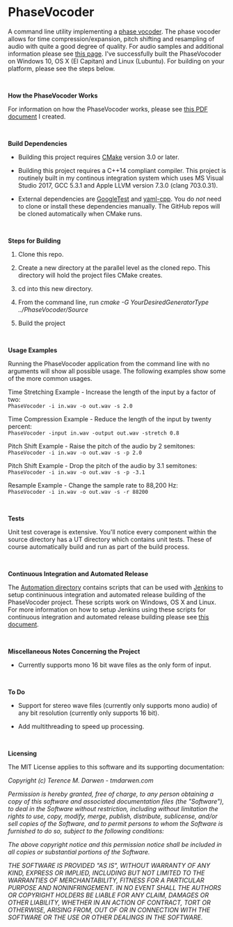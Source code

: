 PhaseVocoder
============

A command line utility implementing a [phase vocoder](https://en.wikipedia.org/wiki/Phase_vocoder).  The phase vocoder allows for time compression/expansion, pitch shifting and resampling of audio with quite a good degree of quality.  For audio samples and additional information please see [this page](http://www.tmdarwen.com/projects/phase-vocoder).  I've successfully built the PhaseVocoder on Windows 10, OS X (El Capitan) and Linux (Lubuntu).  For building on your platform, please see the steps below.

 

**How the PhaseVocoder Works**

For information on how the PhaseVocoder works, please see [this PDF document](Documentation/HowThePhaseVocoderWorks.pdf) I created.

 

**Build Dependencies**

-   Building this project requires [CMake](https://cmake.org) version 3.0 or later.

-   Building this project requires a C++14 compliant compiler.  This project is routinely built in my continous integration system which uses MS Visual Studio 2017, GCC 5.3.1 and Apple LLVM version 7.3.0 (clang 703.0.31).

-   External dependencies are [GoogleTest](https://github.com/google/googletest) and [yaml-cpp](https://github.com/jbeder/yaml-cpp).  You do *not* need to clone or install these dependencies manually. The GitHub repos will be cloned automatically when CMake runs.

 

**Steps for Building**

1.   Clone this repo.

1.   Create a new directory at the parallel level as the cloned repo.  This directory will hold the project files CMake creates.

1.   cd into this new directory.

1.   From the command line, run _cmake -G YourDesiredGeneratorType ../PhaseVocoder/Source_

1.   Build the project

 

**Usage Examples**

Running the PhaseVocoder application from the command line with no arguments will show all possible usage.  The following examples show some of the more common usages.

Time Stretching Example - Increase the length of the input by a factor of two:<br>
```PhaseVocoder -i in.wav -o out.wav -s 2.0```

Time Compression Example - Reduce the length of the input by twenty percent:<br>
```PhaseVocoder -input in.wav -output out.wav -stretch 0.8```

Pitch Shift Example - Raise the pitch of the audio by 2 semitones:<br>
```PhaseVocoder -i in.wav -o out.wav -s -p 2.0```

Pitch Shift Example - Drop the pitch of the audio by 3.1 semitones:<br>
```PhaseVocoder -i in.wav -o out.wav -s -p -3.1```

Resample Example - Change the sample rate to 88,200 Hz:<br>
```PhaseVocoder -i in.wav -o out.wav -s -r 88200```

 

**Tests**

Unit test coverage is extensive.  You'll notice every component within the source directory has a UT directory which contains unit tests.  These of course automatically build and run as part of the build process.

 

**Continuous Integration and Automated Release**

The [Automation directory](/Automation) contains scripts that can be used with [Jenkins](https://jenkins.io/) to setup contininuous integration and automated release building of the PhaseVocoder project.  These scripts work on Windows, OS X and Linux.  For more information on how to setup Jenkins using these scripts for continuous integration and automated release building please see [this document](Documentation/JenkinsSetup.md).

 

**Miscellaneous Notes Concerning the Project**

-   Currently supports mono 16 bit wave files as the only form of input.


 

**To Do**

-   Support for stereo wave files (currently only supports mono audio) of any bit resolution (currently only supports 16 bit).

-   Add multithreading to speed up processing.

 

**Licensing**

The MIT License applies to this software and its supporting documentation:

*Copyright (c) Terence M. Darwen - tmdarwen.com*

*Permission is hereby granted, free of charge, to any person obtaining a copy of
this software and associated documentation files (the "Software"), to deal in
the Software without restriction, including without limitation the rights to
use, copy, modify, merge, publish, distribute, sublicense, and/or sell copies of
the Software, and to permit persons to whom the Software is furnished to do so,
subject to the following conditions:*

*The above copyright notice and this permission notice shall be included in all
copies or substantial portions of the Software.*

*THE SOFTWARE IS PROVIDED "AS IS", WITHOUT WARRANTY OF ANY KIND, EXPRESS OR
IMPLIED, INCLUDING BUT NOT LIMITED TO THE WARRANTIES OF MERCHANTABILITY, FITNESS
FOR A PARTICULAR PURPOSE AND NONINFRINGEMENT. IN NO EVENT SHALL THE AUTHORS OR
COPYRIGHT HOLDERS BE LIABLE FOR ANY CLAIM, DAMAGES OR OTHER LIABILITY, WHETHER
IN AN ACTION OF CONTRACT, TORT OR OTHERWISE, ARISING FROM, OUT OF OR IN
CONNECTION WITH THE SOFTWARE OR THE USE OR OTHER DEALINGS IN THE SOFTWARE.*
